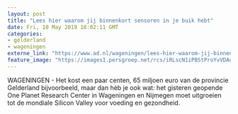 ```yaml
---
layout: post
title: "Lees hier waarom jij binnenkort sensoren in je buik hebt"
date: Fri, 10 May 2019 18:02:11 GMT
categories: 
- gelderland 
- wageningen 
externe_link: "https://www.ad.nl/wageningen/lees-hier-waarom-jij-binnenkort-sensoren-in-je-buik-hebt~a2acdf98/"
feature_image: "https://images1.persgroep.net/rcs/iRLscN1iPBStProYvVDAuW5JJro/diocontent/147854132/_fitwidth/400/?appId=21791a8992982cd8da851550a453bd7f&quality=0.7"
---
```


WAGENINGEN - Het kost een paar centen, 65 miljoen euro van de provincie Gelderland bijvoorbeeld, maar dan hèb je ook wat: het gisteren geopende One Planet Research Center in Wageningen en Nijmegen moet uitgroeien tot de mondiale Silicon Valley voor voeding en gezondheid.
